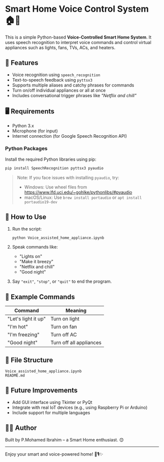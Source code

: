 
# Smart Home Voice Control System 🏠🎤

This is a simple Python-based **Voice-Controlled Smart Home System**. It uses speech recognition to interpret voice commands and control virtual appliances such as lights, fans, TVs, ACs, and heaters.

## 🔧 Features

- Voice recognition using `speech_recognition`
- Text-to-speech feedback using `pyttsx3`
- Supports multiple aliases and catchy phrases for commands
- Turn on/off individual appliances or all at once
- Includes conversational trigger phrases like *"Netflix and chill"*

## 🖥️ Requirements

- Python 3.x
- Microphone (for input)
- Internet connection (for Google Speech Recognition API)

### Python Packages

Install the required Python libraries using pip:

```bash
pip install SpeechRecognition pyttsx3 pyaudio
```

> Note: If you face issues with installing `pyaudio`, try:
> - Windows: Use wheel files from https://www.lfd.uci.edu/~gohlke/pythonlibs/#pyaudio
> - macOS/Linux: Use `brew install portaudio` or `apt install portaudio19-dev`

## 🚀 How to Use

1. Run the script:
    ```bash
    python Voice_assisted_home_appliance.ipynb
    ```
2. Speak commands like:
    - "Lights on"
    - "Make it breezy"
    - "Netflix and chill"
    - "Good night"

3. Say `"exit"`, `"stop"`, or `"quit"` to end the program.

## 🔄 Example Commands

| Command | Meaning |
|--------|---------|
| "Let's light it up" | Turn on light |
| "I'm hot" | Turn on fan |
| "I'm freezing" | Turn off AC |
| "Good night" | Turn off all appliances |

## 📂 File Structure

```
Voice_assisted_home_appliance.ipynb
README.md
```

## 🧠 Future Improvements

- Add GUI interface using Tkinter or PyQt
- Integrate with real IoT devices (e.g., using Raspberry Pi or Arduino)
- Include support for multiple languages

## 👨‍💻 Author

Built by P.Mohamed Ibrahim – a Smart Home enthusiast. 😊

---

Enjoy your smart and voice-powered home! 🔌🎙️✨
